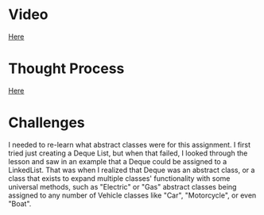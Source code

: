 # Video
[Here](https://drive.google.com/file/d/1ECAjq_uGG1K9Kax_Qziuxi1PEVKslR_Y/view?usp=sharing)
# Thought Process
[Here](https://github.com/KuroFoxCoder/Collections-in-Java/blob/main/Collections%20Thought%20Process.drawio.png)
# Challenges
I needed to re-learn what abstract classes were for this assignment. I first tried just creating a Deque List, but when that failed, I looked through the lesson and saw in an example that a Deque could be assigned to a LinkedList. That was when I realized that Deque was an abstract class, or a class that exists to expand multiple classes' functionality with some universal methods, such as "Electric" or "Gas" abstract classes being assigned to any number of Vehicle classes like "Car", "Motorcycle", or even "Boat".
